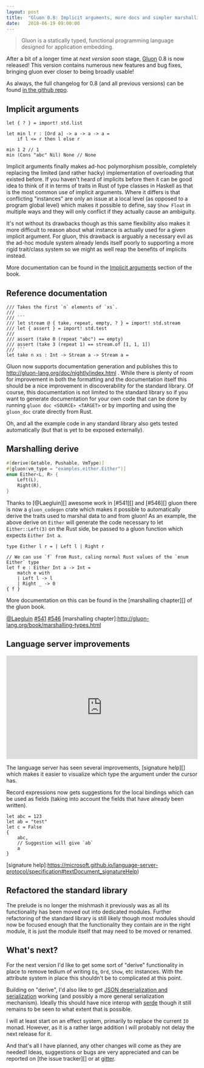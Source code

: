 ```yaml
---
layout: post
title:  "Gluon 0.8: Implicit arguments, more docs and simpler marshalling"
date:   2018-06-19 09:00:00
---
```


> Gluon is a statically typed, functional programming language designed for application embedding.

After a bit of a longer time at *next version soon* stage, [Gluon](https://github.com/gluon-lang/gluon) 0.8 is now released! This version contains numerous new features and bug fixes, bringing gluon ever closer to being broadly usable!

As always, the full changelog for 0.8 (and all previous versions) can be found [in the github repo](https://github.com/gluon-lang/gluon/blob/master/CHANGELOG.md).

## Implicit arguments

```f#
let { ? } = import! std.list

let min l r : [Ord a] -> a -> a -> a =
    if l <= r then l else r

min 1 2 // 1
min (Cons "abc" Nil) None // None
```

Implicit arguments finally makes ad-hoc polymorphism possible, completely replacing the limited (and rather hacky) implementation of overloading that existed before. If you haven't heard of implicits before then it can be good idea to think of it in terms of traits in Rust of type classes in Haskell as that is the most common use of implicit arguments. Where it differs is that conflicting "instances" are only an issue at a local level (as opposed to a program global level) which makes it possible to define, say `Show Float` in multiple ways and they will only conflict if they actually cause an ambiguity.

It's not without its drawbacks though as this same flexibility also makes it more difficult to reason about what instance is actually used for a given implicit argument. For gluon, this drawback is arguably a necessary evil as the ad-hoc module system already lends itself poorly to supporting a more rigid trait/class system so we might as well reap the benefits of implicits instead.

More documentation can be found in the [Implicit arguments](http://gluon-lang.org/book/syntax-and-semantics.html#implicit-arguments) section of the book.

## Reference documentation

```f#
/// Takes the first `n` elements of `xs`.
///
/// ```
/// let stream @ { take, repeat, empty, ? } = import! std.stream
/// let { assert } = import! std.test
///
/// assert (take 0 (repeat "abc") == empty)
/// assert (take 3 (repeat 1) == stream.of [1, 1, 1])
/// ```
let take n xs : Int -> Stream a -> Stream a =
```

Gluon now supports documentation generation and publishes this to http://gluon-lang.org/doc/nightly/index.html . While there is plenty of room for improvement in both the formatting and the documentation itself this should be a nice improvement in discoverability for the standard library. Of course, this documentation is not limited to the standard library so if you want to generate documentation for your own code that can be done by running `gluon doc <SOURCE> <TARGET>` or by importing and using the `gluon_doc` crate directly from Rust.

Oh, and all the example code in any standard library also gets tested automatically (but that is yet to be exposed externally).


## Marshalling derive 

```rust
#[derive(Getable, Pushable, VmType)]
#[gluon(vm_type = "examples.either.Either")]
enum Either<L, R> {
    Left(L),
    Right(R),
}
```

Thanks to [@Laegluin][] awesome work in [#541][] and [#546][] gluon there is now a `gluon_codegen` crate which makes it possible to automatically derive the traits used to marshal data to and from gluon! As an example, the above derive on `Either` will generate the code necessary to let `Either::Left(3)` on the Rust side, be passed to a gluon function which expects `Either Int a`.

```f#
type Either l r = | Left l | Right r

// We can use `f` from Rust, caling normal Rust values of the `enum Either` type
let f e : Either Int a -> Int =
    match e with
    | Left l -> l
    | Right _ -> 0
{ f }
```

More documentation on this can be found in the [marshalling chapter][] of the gluon book.

[@Laegluin](https://github.com/Laegluin)
[#541](https://github.com/gluon-lang/gluon/pull/541)
[#546](https://github.com/gluon-lang/gluon/pull/546)
[marshalling chapter]:http://gluon-lang.org/book/marshalling-types.html


## Language server improvements

<div style='position:relative;padding-bottom:54%'><iframe src='https://gfycat.com/ifr/PalatableShowyEasteuropeanshepherd' frameborder='0' scrolling='no' width='100%' height='100%' style='position:absolute;top:0;left:0' allowfullscreen></iframe></div>

The language server has seen several improvements, [signature help][] which makes it easier to visualize which type the argument under the cursor has.

Record expressions now gets suggestions for the local bindings which can be used as fields (taking into account the fields that have already been written).

```f#
let abc = 123
let ab = "test"
let c = False
{
    abc,
    // Suggestion will give `ab`
    a
}
```

[signature help]:https://microsoft.github.io/language-server-protocol/specification#textDocument_signatureHelp)

## Refactored the standard library

The prelude is no longer the mishmash it previously was as all its functionality has been moved out into dedicated modules. Further refactoring of the standard library is still likely though most modules should now be focused enough that the functionality they contain are in the right module, it is just the module itself that may need to be moved or renamed.

## What's next?

For the next version I'd like to get some sort of "derive" functionality in place to remove tedium of writing `Eq`, `Ord`, `Show`, etc instances. With the attribute system in place this shouldn't be to complicated at this point.

Building on "derive", I'd also like to get [JSON deserialization and serialization](https://github.com/gluon-lang/gluon/issues/333) working (and possibly a more general serialization mechanism). Ideally this should have nice interop with [serde](https://serde.rs) though it still remains to be seen to what extent that is possible.

I will at least start on an effect system, primarily to replace the current `IO` monad. However, as it is a rather large addition I will probably not delay the next release for it.

And that's all I have planned, any other changes will come as they are needed! Ideas, suggestions or bugs are very appreciated and can be reported on [the issue tracker][] or at [gitter][].

[gitter]:https://gitter.im/gluon-lang/gluon
[issue tracker]:https://github.com/gluon-lang/gluon/issues
